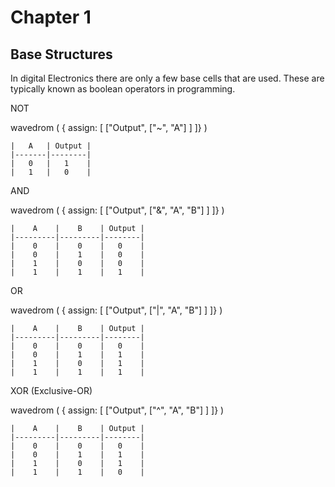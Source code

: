 Chapter 1
==

Base Structures
--

In digital Electronics there are only a few base cells that are used. These are typically known as boolean operators in programming.

NOT

wavedrom (
    { assign: [
        ["Output",
            ["~", "A"]
        ]
    ]}
)


    |   A   | Output |
    |-------|--------|
    |   0   |   1    |
    |   1   |   0    |

AND

wavedrom (
    { assign: [
        ["Output",
            ["&", "A", "B"]
        ]
    ]}
)
    
    |    A    |    B    | Output |
    |---------|---------|--------|
    |    0    |    0    |   0    |
    |    0    |    1    |   0    |
    |    1    |    0    |   0    |
    |    1    |    1    |   1    |

OR

wavedrom (
    { assign: [
        ["Output",
            ["|", "A", "B"]
        ]
    ]}
)

    |    A    |    B    | Output |
    |---------|---------|--------|
    |    0    |    0    |   0    |
    |    0    |    1    |   1    |
    |    1    |    0    |   1    |
    |    1    |    1    |   1    |

XOR (Exclusive-OR)

wavedrom (
    { assign: [
        ["Output",
            ["^", "A", "B"]
        ]
    ]}
)

    |    A    |    B    | Output |
    |---------|---------|--------|
    |    0    |    0    |   0    |
    |    0    |    1    |   1    |
    |    1    |    0    |   1    |
    |    1    |    1    |   0    |
